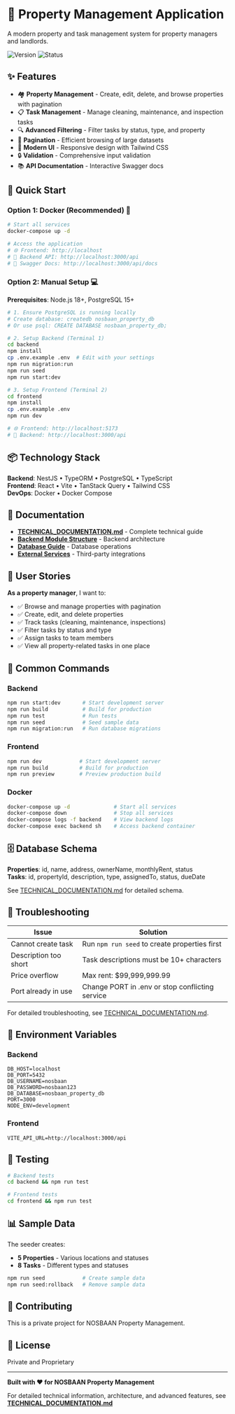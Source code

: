 # 🏢 Property Management Application

A modern property and task management system for property managers and landlords.

![Version](https://img.shields.io/badge/version-1.0.0-blue)
![Status](https://img.shields.io/badge/status-production%20ready-green)

## ✨ Features

- 🏘️ **Property Management** - Create, edit, delete, and browse properties with pagination
- 📋 **Task Management** - Manage cleaning, maintenance, and inspection tasks
- 🔍 **Advanced Filtering** - Filter tasks by status, type, and property
- 📄 **Pagination** - Efficient browsing of large datasets
- 🎨 **Modern UI** - Responsive design with Tailwind CSS
- 🔒 **Validation** - Comprehensive input validation
- 📚 **API Documentation** - Interactive Swagger docs

## 🚀 Quick Start

### Option 1: Docker (Recommended) 🐳

```bash
# Start all services
docker-compose up -d

# Access the application
# 🌐 Frontend: http://localhost
# 🔌 Backend API: http://localhost:3000/api
# 📖 Swagger Docs: http://localhost:3000/api/docs
```

### Option 2: Manual Setup 💻

**Prerequisites**: Node.js 18+, PostgreSQL 15+

```bash
# 1. Ensure PostgreSQL is running locally
# Create database: createdb nosbaan_property_db
# Or use psql: CREATE DATABASE nosbaan_property_db;

# 2. Setup Backend (Terminal 1)
cd backend
npm install
cp .env.example .env  # Edit with your settings
npm run migration:run
npm run seed
npm run start:dev

# 3. Setup Frontend (Terminal 2)
cd frontend
npm install
cp .env.example .env
npm run dev

# 🌐 Frontend: http://localhost:5173
# 🔌 Backend: http://localhost:3000/api
```

## 📦 Technology Stack

**Backend**: NestJS • TypeORM • PostgreSQL • TypeScript  
**Frontend**: React • Vite • TanStack Query • Tailwind CSS  
**DevOps**: Docker • Docker Compose

## 📖 Documentation

- **[TECHNICAL_DOCUMENTATION.md](./TECHNICAL_DOCUMENTATION.md)** - Complete technical guide
- **[Backend Module Structure](./backend/src/modules/MODULE_STRUCTURE.md)** - Backend architecture
- **[Database Guide](./backend/src/databases/README.md)** - Database operations
- **[External Services](./backend/src/external-services/ARCHITECTURE.md)** - Third-party integrations

## 🎯 User Stories

**As a property manager**, I want to:
- ✅ Browse and manage properties with pagination
- ✅ Create, edit, and delete properties
- ✅ Track tasks (cleaning, maintenance, inspections)
- ✅ Filter tasks by status and type
- ✅ Assign tasks to team members
- ✅ View all property-related tasks in one place

## 🔧 Common Commands

### Backend
```bash
npm run start:dev       # Start development server
npm run build           # Build for production
npm run test            # Run tests
npm run seed            # Seed sample data
npm run migration:run   # Run database migrations
```

### Frontend
```bash
npm run dev            # Start development server
npm run build          # Build for production
npm run preview        # Preview production build
```

### Docker
```bash
docker-compose up -d              # Start all services
docker-compose down               # Stop all services
docker-compose logs -f backend    # View backend logs
docker-compose exec backend sh    # Access backend container
```

## 🗄️ Database Schema

**Properties**: id, name, address, ownerName, monthlyRent, status  
**Tasks**: id, propertyId, description, type, assignedTo, status, dueDate

See [TECHNICAL_DOCUMENTATION.md](./TECHNICAL_DOCUMENTATION.md) for detailed schema.

## 🐛 Troubleshooting

| Issue | Solution |
|-------|----------|
| Cannot create task | Run `npm run seed` to create properties first |
| Description too short | Task descriptions must be 10+ characters |
| Price overflow | Max rent: $99,999,999.99 |
| Port already in use | Change PORT in .env or stop conflicting service |

For detailed troubleshooting, see [TECHNICAL_DOCUMENTATION.md](./TECHNICAL_DOCUMENTATION.md).

## 📝 Environment Variables

### Backend
```env
DB_HOST=localhost
DB_PORT=5432
DB_USERNAME=nosbaan
DB_PASSWORD=nosbaan123
DB_DATABASE=nosbaan_property_db
PORT=3000
NODE_ENV=development
```

### Frontend
```env
VITE_API_URL=http://localhost:3000/api
```

## 🧪 Testing

```bash
# Backend tests
cd backend && npm run test

# Frontend tests
cd frontend && npm run test
```

## 📊 Sample Data

The seeder creates:
- **5 Properties** - Various locations and statuses
- **8 Tasks** - Different types and statuses

```bash
npm run seed            # Create sample data
npm run seed:rollback   # Remove sample data
```

## 🤝 Contributing

This is a private project for NOSBAAN Property Management.

## 📄 License

Private and Proprietary

---

**Built with ❤️ for NOSBAAN Property Management**

For detailed technical information, architecture, and advanced features, see **[TECHNICAL_DOCUMENTATION.md](./TECHNICAL_DOCUMENTATION.md)**
